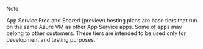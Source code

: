 > [!NOTE]
> App Service Free and Shared (preview) hosting plans are base tiers that run on the same Azure VM as other App Service apps. Some of apps may belong to other customers. These tiers are intended to be used only for development and testing purposes.
>